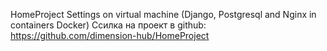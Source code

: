 HomeProject
Settings on virtual machine (Django, Postgresql and Nginx in containers Docker)
Ссилка на проект в github: https://github.com/dimension-hub/HomeProject 
